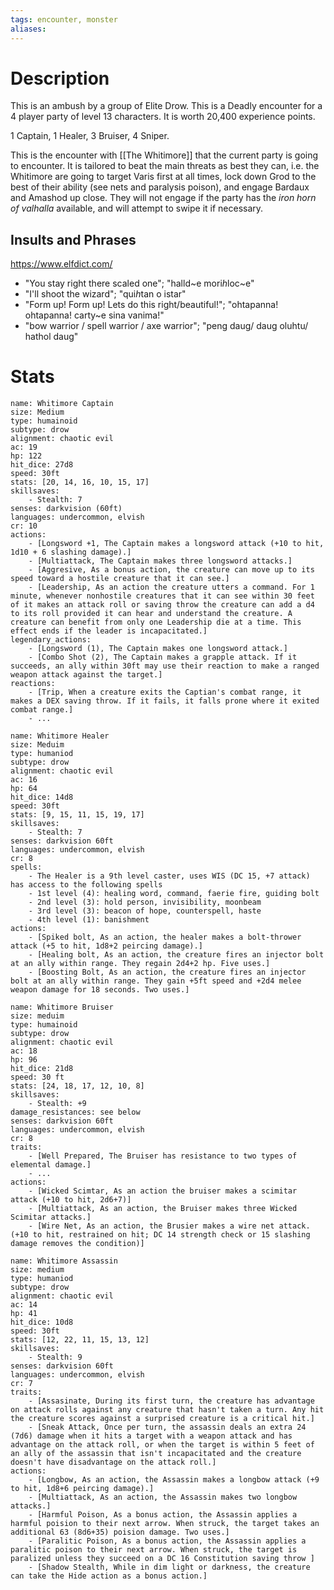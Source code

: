 ```yaml
---
tags: encounter, monster
aliases:
---
```

# Description
This is an ambush by a group of Elite Drow. This is a Deadly encounter for a 4 player party of level 13 characters. It is worth 20,400 experience points. 

1 Captain, 1 Healer, 3 Bruiser, 4 Sniper.

This is the encounter with [[The Whitimore]] that the current party is going to encounter. It is tailored to beat the main threats as best they can, i.e. the Whitimore are going to target Varis first at all times, lock down Grod to the best of their ability (see nets and paralysis poison), and engage Bardaux and Amashod up close. They will not engage if the party has the *iron horn of valhalla* available, and will attempt to swipe it if necessary.

## Insults and Phrases
https://www.elfdict.com/
- "You stay right there scaled one"; "halld~e mori*h*loc~e"
- "I'll shoot the wizard"; "qui*h*tan o istar"
- "Form up! Form up! Lets do this right/beautiful!"; "ohtapanna! ohtapanna! carty~e sina vanima!"
- "bow warrior / spell warrior / axe warrior"; "peng daug/ daug oluhtu/ hathol daug"
# Stats

```statblock
name: Whitimore Captain
size: Medium
type: humainoid
subtype: drow
alignment: chaotic evil
ac: 19
hp: 122
hit_dice: 27d8
speed: 30ft
stats: [20, 14, 16, 10, 15, 17]
skillsaves:
    - Stealth: 7
senses: darkvision (60ft)
languages: undercommon, elvish
cr: 10
actions:
	- [Longsword +1, The Captain makes a longsword attack (+10 to hit, 1d10 + 6 slashing damage).]
    - [Multiattack, The Captain makes three longsword attacks.]
    - [Aggresive, As a bonus action, the creature can move up to its speed toward a hostile creature that it can see.]
	- [Leadership, As an action the creature utters a command. For 1 minute, whenever nonhostile creatures that it can see within 30 feet of it makes an attack roll or saving throw the creature can add a d4 to its roll provided it can hear and understand the creature. A creature can benefit from only one Leadership die at a time. This effect ends if the leader is incapacitated.]
legendary_actions:
    - [Longsword (1), The Captain makes one longsword attack.]
    - [Combo Shot (2), The Captain makes a grapple attack. If it succeeds, an ally within 30ft may use their reaction to make a ranged weapon attack against the target.]
reactions:
    - [Trip, When a creature exits the Captian's combat range, it makes a DEX saving throw. If it fails, it falls prone where it exited combat range.]
    - ...
```

```statblock
name: Whitimore Healer
size: Meduim
type: humaniod
subtype: drow
alignment: chaotic evil
ac: 16
hp: 64
hit_dice: 14d8
speed: 30ft
stats: [9, 15, 11, 15, 19, 17]
skillsaves:
    - Stealth: 7
senses: darkvision 60ft
languages: undercommon, elvish
cr: 8
spells:
    - The Healer is a 9th level caster, uses WIS (DC 15, +7 attack) has access to the following spells
    - 1st level (4): healing word, command, faerie fire, guiding bolt
	- 2nd level (3): hold person, invisibility, moonbeam
	- 3rd level (3): beacon of hope, counterspell, haste
	- 4th level (1): banishment
actions:
	- [Spiked bolt, As an action, the healer makes a bolt-thrower attack (+5 to hit, 1d8+2 peircing damage).]
    - [Healing bolt, As an action, the creature fires an injector bolt at an ally within range. They regain 2d4+2 hp. Five uses.]
	- [Boosting Bolt, As an action, the creature fires an injector bolt at an ally within range. They gain +5ft speed and +2d4 melee weapon damage for 18 seconds. Two uses.]
```

```statblock
name: Whitimore Bruiser
size: meduim
type: humainoid
subtype: drow
alignment: chaotic evil
ac: 18
hp: 96
hit_dice: 21d8
speed: 30 ft
stats: [24, 18, 17, 12, 10, 8]
skillsaves:
    - Stealth: +9
damage_resistances: see below
senses: darkvision 60ft
languages: undercommon, elvish
cr: 8
traits:
    - [Well Prepared, The Bruiser has resistance to two types of elemental damage.]
    - ...
actions:
    - [Wicked Scimtar, As an action the bruiser makes a scimitar attack (+10 to hit, 2d6+7)]
    - [Multiattack, As an action, the Bruiser makes three Wicked Scimitar attacks.]
	- [Wire Net, As an action, the Brusier makes a wire net attack. (+10 to hit, restrained on hit; DC 14 strength check or 15 slashing damage removes the condition)]
```

```statblock
name: Whitimore Assassin
size: medium
type: humaniod
subtype: drow
alignment: chaotic evil
ac: 14
hp: 41
hit_dice: 10d8
speed: 30ft
stats: [12, 22, 11, 15, 13, 12]
skillsaves:
    - Stealth: 9
senses: darkvision 60ft
languages: undercommon, elvish
cr: 7
traits:
    - [Assasinate, During its first turn, the creature has advantage on attack rolls against any creature that hasn't taken a turn. Any hit the creature scores against a surprised creature is a critical hit.]
	- [Sneak Attack, Once per turn, the assassin deals an extra 24 (7d6) damage when it hits a target with a weapon attack and has advantage on the attack roll, or when the target is within 5 feet of an ally of the assassin that isn't incapacitated and the creature doesn't have disadvantage on the attack roll.]
actions:
    - [Longbow, As an action, the Assassin makes a longbow attack (+9 to hit, 1d8+6 peircing damage).]
    - [Multiattack, As an action, the Assassin makes two longbow attacks.]
	- [Harmful Poison, As a bonus action, the Assassin applies a harmful poision to their next arrow. When struck, the target takes an additional 63 (8d6+35) poision damage. Two uses.]
	- [Paralitic Poison, As a bonus action, the Assassin applies a paralitic poison to their next arrow. When struck, the target is paralized unless they succeed on a DC 16 Constitution saving throw ]
    - [Shadow Stealth, While in dim light or darkness, the creature can take the Hide action as a bonus action.]
```
